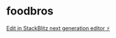 # foodbros

[Edit in StackBlitz next generation editor ⚡️](https://stackblitz.com/~/github.com/gletago/foodbros)